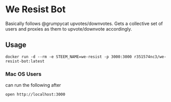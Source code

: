 # We Resist Bot

Basically follows @grumpycat upvotes/downvotes. Gets a collective set of users and proxies as them to upvote/downvote accordingly. 


## Usage

`docker run -d --rm -e STEEM_NAME=we-resist -p 3000:3000 r351574nc3/we-resist-bot:latest`

### Mac OS Users

can run the following after

`open http://localhost:3000`